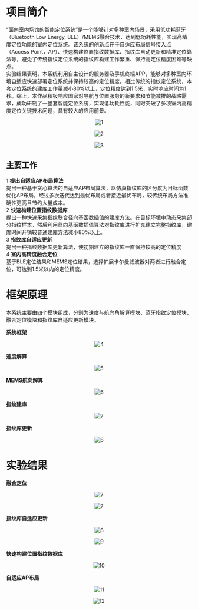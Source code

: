 
# 项目简介
“面向室内场馆的智能定位系统”是一个能够针对多种室内场景，采用低功耗蓝牙（Bluetooth Low Energy, BLE）/MEMS融合技术，达到低功耗性能，实现高精度定位功能的室内定位系统。该系统的创新点在于自适应布局信号接入点（Access Point，AP）、快速构建位置指纹数据库、指纹库自动更新和精准定位算法等，避免了传统指纹定位系统的指纹库构建工作繁重、保持高定位精度困难等缺点。  
实验结果表明，本系统利用自主设计的服务器及手机终端APP，能够对多种室内环境自适应快速部署定位系统并保持较高的定位精度。相比传统的指纹定位系统，本套定位系统的建库工作量减小80%以上，定位精度达到1.5米，实时响应时间为1秒。综上，本作品积极响应国家对导航与位置服务的新要求和节能减排的战略需求，成功研制了一整套智能定位系统，实现低功耗性能，同时突破了多项室内高精度定位关键技术问题，具有较大的应用前景。


<div align=center>

![1](https://github.com/CWORLDY/Indoor-Positioning-System/blob/master/document/experiment%20photo/2.png)    

  
![2](https://github.com/CWORLDY/Indoor-Positioning-System/blob/master/document/experiment%20photo/9.png)      


![3](https://github.com/CWORLDY/Indoor-Positioning-System/blob/master/document/experiment%20photo/1.png)    
  
<div align=left>       
  
## 主要工作
1 **提出自适应AP布局算法**  
     提出一种基于贪心算法的自适应AP布局算法，以仿真指纹库的区分度为目标函数优化AP布局，经过多次迭代达到最优布局或者接近最优布局，较传统布局方法准确性更高且节约大量成本。  
2 **快速构建位置指纹数据库**  
     提出一种快速采集指纹联合径向基函数插值的建库方法。在目标环境中动态采集部分指纹样本，然后利用径向基函数插值算法对指纹库进行扩充建立完整指纹库，建库时间开销较普通建库方法减小80%以上。   
3 **指纹库自适应更新**  
     提出一种指纹数据库更新算法，使初期建立的指纹库一直保持较高的定位精度  
4 **室内高精度融合定位**  
     基于BLE定位结果和MEMS定位结果，选择扩展卡尔曼滤波器对两者进行融合定位，可达到1.5米以内的定位精度。


# 框架原理
本系统主要由四个模块组成，分别为速度与航向角解算模块、蓝牙指纹定位模块、融合定位模块和指纹库自适应更新模块。



<div align=left>    
  
**系统框架**     

  <div align=center>
  
  
![4](https://github.com/CWORLDY/Indoor-Positioning-System/blob/master/document/experiment%20photo/3.png)        

     
<div align=left>    
  
**速度解算**   

<div align=center>



  ![5](https://github.com/CWORLDY/Indoor-Positioning-System/blob/master/document/experiment%20photo/4.png)       
       
      
  
<div align=left>    
  
 **MEMS航向解算**   

<div align=center>
 
 
![6](https://github.com/CWORLDY/Indoor-Positioning-System/blob/master/document/experiment%20photo/5.png)     
        
      

<div align=left>    
  
   **指纹建库**   

<div align=center>
  
  ![7](https://github.com/CWORLDY/Indoor-Positioning-System/blob/master/document/experiment%20photo/6.png)    
       
       
<div align=left>    
  
**指纹库更新**  

<div align=center>
  
  ![8](https://github.com/CWORLDY/Indoor-Positioning-System/blob/master/document/experiment%20photo/7.png)    
    
<div align=left> 
    
# 实验结果


<div align=left>    
  
 **融合定位**   

<div align=center> 



![7](https://github.com/CWORLDY/Indoor-Positioning-System/blob/master/document/experiment%20photo/16.png)  


![7](https://github.com/CWORLDY/Indoor-Positioning-System/blob/master/document/experiment%20photo/17.png)  
    
      

<div align=left>    
  
 **指纹库自适应更新**    

<div align=center> 

    
![8](https://github.com/CWORLDY/Indoor-Positioning-System/blob/master/document/experiment%20photo/14.png)  
  
  ![9](https://github.com/CWORLDY/Indoor-Positioning-System/blob/master/document/experiment%20photo/15.png)  
        
           
  
<div align=left>    
  
 **快速构建位置指纹数据库**    

<div align=center> 


 
![10](https://github.com/CWORLDY/Indoor-Positioning-System/blob/master/document/experiment%20photo/13.png)  
       
       
       
   
<div align=left>    
  
  **自适应AP布局**    

<div align=center>       
  
![11](https://github.com/CWORLDY/Indoor-Positioning-System/blob/master/document/experiment%20photo/10.png)
  
 ![12](https://github.com/CWORLDY/Indoor-Positioning-System/blob/master/document/experiment%20photo/12.png)  
   

